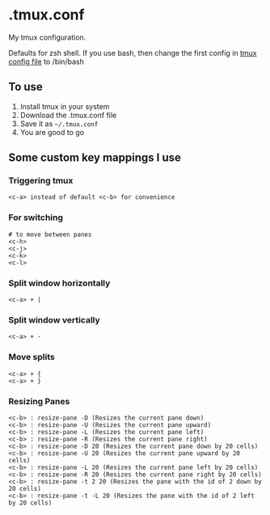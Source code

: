 # .tmux.conf
My tmux configuration.

Defaults for zsh shell. If you use bash, then change the first config in [tmux config file](.tmux.conf) to /bin/bash

## To use
1. Install tmux in your system
2. Download the .tmux.conf file
3. Save it as `~/.tmux.conf`
4. You are good to go

## Some custom key mappings I use 

### Triggering tmux
```
<c-a> instead of default <c-b> for convenience
```

### For switching
```
# to move between panes
<c-h>
<c-j>
<c-k>
<c-l>
```

### Split window horizontally
```
<c-a> + |
```
### Split window vertically
```
<c-a> + -
```

### Move splits
```
<c-a> + {
<c-a> + }
```

### Resizing Panes
```
<c-b> : resize-pane -D (Resizes the current pane down)
<c-b> : resize-pane -U (Resizes the current pane upward)
<c-b> : resize-pane -L (Resizes the current pane left)
<c-b> : resize-pane -R (Resizes the current pane right)
<c-b> : resize-pane -D 20 (Resizes the current pane down by 20 cells)
<c-b> : resize-pane -U 20 (Resizes the current pane upward by 20 cells)
<c-b> : resize-pane -L 20 (Resizes the current pane left by 20 cells)
<c-b> : resize-pane -R 20 (Resizes the current pane right by 20 cells)
<c-b> : resize-pane -t 2 20 (Resizes the pane with the id of 2 down by 20 cells)
<c-b> : resize-pane -t -L 20 (Resizes the pane with the id of 2 left by 20 cells)
```
